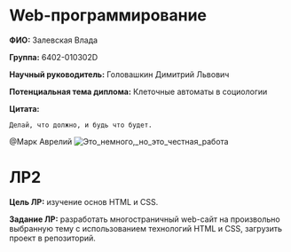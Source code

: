 # Web-программирование
__ФИО:__ Залевская Влада

__Группа:__ 6402-010302D

__Научный руководитель:__ Головашкин Димитрий Львович

__Потенциальная тема диплома:__ Клеточные автоматы в социологии

__Цитата:__

```
Делай, что должно, и будь что будет.
```
@Марк Аврелий
![Это_немного,_но_это_честная_работа](https://github.com/user-attachments/assets/366cd275-3fa3-4c16-975a-ba5ed291b813)

# ЛР2
__Цель ЛР:__ изучение основ HTML и CSS.

__Задание ЛР:__ разработать многостраничный web-сайт на произвольно выбранную тему с использованием технологий HTML и CSS, загрузить проект в репозиторий.




